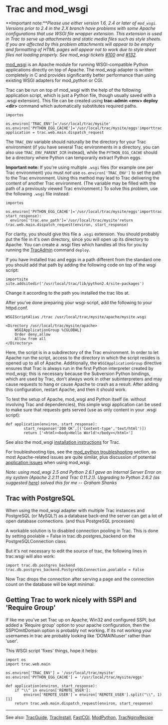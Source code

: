 # Trac and mod_wsgi

**Important note:***Please use either version 1.6, 2.4 or later of `mod_wsgi`. Versions prior to 2.4 in the 2.X branch have problems with some Apache configurations that use WSGI file wrapper extension. This extension is used in Trac to serve up attachments and static media files such as style sheets. If you are affected by this problem attachments will appear to be empty and formatting of HTML pages will appear not to work due to style sheet files not loading properly. See mod_wsgi tickets [ \#100](http://code.google.com/p/modwsgi/issues/detail?id=100) and [ \#132](http://code.google.com/p/modwsgi/issues/detail?id=132).*

[ mod_wsgi](http://code.google.com/p/modwsgi/) is an Apache module for running WSGI-compatible Python applications directly on top of Apache. The mod_wsgi adapter is written completely in C and provides significantly better performance than using existing WSGI adapters for mod_python or CGI.


Trac can be run on top of mod_wsgi with the help of the following application script, which is just a Python file, though usually saved with a .wsgi extension). This file can be created using **trac-admin \<env\> deploy \<dir\>** command which automatically substitutes required paths.

```
importos

os.environ['TRAC_ENV']='/usr/local/trac/mysite'
os.environ['PYTHON_EGG_CACHE']='/usr/local/trac/mysite/eggs'importtrac.web.main
application = trac.web.main.dispatch_request
```


The `TRAC_ENV` variable should naturally be the directory for your Trac environment (if you have several Trac environments in a directory, you can also use `TRAC_ENV_PARENT_DIR` instead), while the `PYTHON_EGG_CACHE` should be a directory where Python can temporarily extract Python eggs.

**Important note:** If you're using multiple `.wsgi` files (for example one per Trac environment) you must *not* use `os.environ['TRAC_ENV']` to set the path to the Trac environment. Using this method may lead to Trac delivering the content of another Trac environment. (The variable may be filled with the path of a previously viewed Trac environment.) To solve this problem, use the following `.wsgi` file instead:

```
importos

os.environ['PYTHON_EGG_CACHE']='/usr/local/trac/mysite/eggs'importtrac.web.maindefapplication(environ, start_response):
  environ['trac.env_path']='/usr/local/trac/mysite'return trac.web.main.dispatch_request(environ, start_response)
```


For clarity, you should give this file a `.wsgi` extension. You should probably put the file in it's own directory, since you will open up its directory to Apache. You can create a .wsgi files which handles all this for you by running the [TracAdmin](trac-admin) command `deploy`.


If you have installed trac and eggs in a path different from the standard one you should add that path by adding the following code on top of the wsgi script:

```
importsite
site.addsitedir('/usr/local/trac/lib/python2.4/site-packages')
```


Change it according to the path you installed the trac libs at.


After you've done preparing your wsgi-script, add the following to your httpd.conf.

```wiki
WSGIScriptAlias /trac /usr/local/trac/mysite/apache/mysite.wsgi

<Directory /usr/local/trac/mysite/apache>
    WSGIApplicationGroup %{GLOBAL}
    Order deny,allow
    Allow from all
</Directory>
```


Here, the script is in a subdirectory of the Trac environment. In order to let Apache run the script, access to the directory in which the script resides is opened up to all of Apache. Additionally, the `WSGIApplicationGroup` directive ensures that Trac is always run in the first Python interpreter created by mod_wsgi; this is necessary because the Subversion Python bindings, which are used by Trac, don't always work in other subinterpreters and may cause requests to hang or cause Apache to crash as a result. After adding this configuration, restart Apache, and then it should work.


To test the setup of Apache, mod_wsgi and Python itself (ie. without involving Trac and dependencies), this simple wsgi application can be used to make sure that requests gets served (use as only content in your .wsgi script):

```wiki
def application(environ, start_response):
        start_response('200 OK',[('Content-type','text/html')])
        return ['<html><body>Hello World!</body></html>']
```


See also the mod_wsgi [ installation instructions](http://code.google.com/p/modwsgi/wiki/IntegrationWithTrac) for Trac.


For troubleshooting tips, see the [mod_python troubleshooting](trac-mod-python#troubleshooting) section, as most Apache-related issues are quite similar, plus discussion of potential [ application issues](http://code.google.com/p/modwsgi/wiki/ApplicationIssues) when using mod_wsgi.

*Note: using mod_wsgi 2.5 and Python 2.6.1 gave an Internal Server Error on my system (Apache 2.2.11 and Trac 0.11.2.1). Upgrading to Python 2.6.2 (as suggested [ here](http://www.mail-archive.com/modwsgi@googlegroups.com/msg01917.html)) solved this for me
-- Graham Shanks*

## Trac with PostgreSQL


When using the mod_wsgi adapter with multiple Trac instances and PostgreSQL (or MySQL?) as a database back-end the server can get a lot of open database connections. (and thus PostgreSQL processes)


A workable solution is to disabled connection pooling in Trac. This is done by setting poolable = False in trac.db.postgres_backend on the PostgreSQLConnection class.


But it's not necessary to edit the source of trac, the following lines in trac.wsgi will also work:

```wiki
import trac.db.postgres_backend
trac.db.postgres_backend.PostgreSQLConnection.poolable = False
```


Now Trac drops the connection after serving a page and the connection count on the database will be kept minimal.

## Getting Trac to work nicely with SSPI and 'Require Group'


If like me you've set Trac up on Apache, Win32 and configured SSPI, but added a 'Require group' option to your apache configuration, then the SSPIOmitDomain option is probably not working.  If its not working your usernames in trac are probably looking like 'DOMAIN\\user' rather than 'user'.


This WSGI script 'fixes' things, hope it helps:

```wiki
import os
import trac.web.main

os.environ['TRAC_ENV'] = '/usr/local/trac/mysite'
os.environ['PYTHON_EGG_CACHE'] = '/usr/local/trac/mysite/eggs'

def application(environ, start_response):
    if "\\" in environ['REMOTE_USER']:
        environ['REMOTE_USER'] = environ['REMOTE_USER'].split("\\", 1)[1]
    return trac.web.main.dispatch_request(environ, start_response)
```

---


See also:  [TracGuide](trac-guide), [TracInstall](trac-install), [FastCGI](trac-fast-cgi), [ModPython](trac-mod-python), [ TracNginxRecipe](http://trac.edgewall.org/intertrac/TracNginxRecipe)